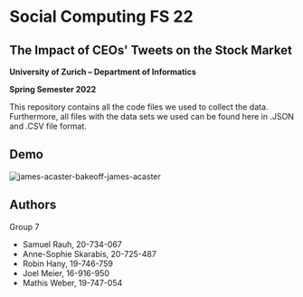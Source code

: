 
# Social Computing FS 22
## The Impact of CEOs' Tweets on the Stock Market

**University of Zurich – Department of Informatics**

**Spring Semester 2022** 


This repository contains all the code files we used to collect the data. Furthermore, all files with the data sets we used can be found here in .JSON and .CSV file format.


## Demo
![james-acaster-bakeoff-james-acaster](https://user-images.githubusercontent.com/61362884/170484197-8f1cdea3-a0b8-4928-baf1-f4867ea73f93.gif)

## Authors

Group 7
- Samuel Rauh, 20-734-067
- Anne-Sophie Skarabis, 20-725-487
- Robin Hany, 19-746-759
- Joel Meier, 16-916-950
- Mathis Weber, 19-747-054
